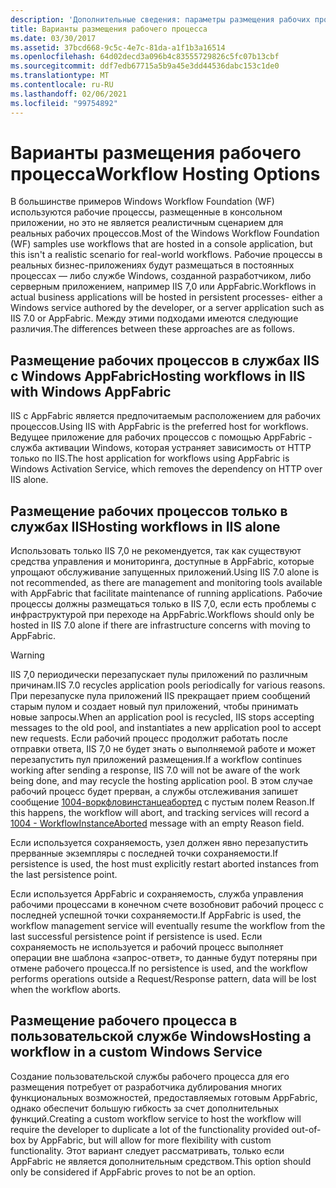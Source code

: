```yaml
---
description: 'Дополнительные сведения: параметры размещения рабочих процессов'
title: Варианты размещения рабочего процесса
ms.date: 03/30/2017
ms.assetid: 37bcd668-9c5c-4e7c-81da-a1f1b3a16514
ms.openlocfilehash: 64d02decd3a096b4c83555729826c5fc07b13cbf
ms.sourcegitcommit: ddf7edb67715a5b9a45e3dd44536dabc153c1de0
ms.translationtype: MT
ms.contentlocale: ru-RU
ms.lasthandoff: 02/06/2021
ms.locfileid: "99754892"
---
```

# <a name="workflow-hosting-options"></a><span data-ttu-id="28287-103">Варианты размещения рабочего процесса</span><span class="sxs-lookup"><span data-stu-id="28287-103">Workflow Hosting Options</span></span>

<span data-ttu-id="28287-104">В большинстве примеров Windows Workflow Foundation (WF) используются рабочие процессы, размещенные в консольном приложении, но это не является реалистичным сценарием для реальных рабочих процессов.</span><span class="sxs-lookup"><span data-stu-id="28287-104">Most of the Windows Workflow Foundation (WF) samples use workflows that are hosted in a console application, but this isn't a realistic scenario for real-world workflows.</span></span> <span data-ttu-id="28287-105">Рабочие процессы в реальных бизнес-приложениях будут размещаться в постоянных процессах — либо службе Windows, созданной разработчиком, либо серверным приложением, например IIS 7,0 или AppFabric.</span><span class="sxs-lookup"><span data-stu-id="28287-105">Workflows in actual business applications will be hosted in persistent processes- either a Windows service authored by the developer, or a server application such as IIS 7.0 or AppFabric.</span></span> <span data-ttu-id="28287-106">Между этими подходами имеются следующие различия.</span><span class="sxs-lookup"><span data-stu-id="28287-106">The differences between these approaches are as follows.</span></span>

## <a name="hosting-workflows-in-iis-with-windows-appfabric"></a><span data-ttu-id="28287-107">Размещение рабочих процессов в службах IIS с Windows AppFabric</span><span class="sxs-lookup"><span data-stu-id="28287-107">Hosting workflows in IIS with Windows AppFabric</span></span>

<span data-ttu-id="28287-108">IIS с AppFabric является предпочитаемым расположением для рабочих процессов.</span><span class="sxs-lookup"><span data-stu-id="28287-108">Using IIS with AppFabric is the preferred host for workflows.</span></span> <span data-ttu-id="28287-109">Ведущее приложение для рабочих процессов с помощью AppFabric - служба активации Windows, которая устраняет зависимость от HTTP только по IIS.</span><span class="sxs-lookup"><span data-stu-id="28287-109">The host application for workflows using AppFabric is Windows Activation Service, which removes the dependency on HTTP over IIS alone.</span></span>

## <a name="hosting-workflows-in-iis-alone"></a><span data-ttu-id="28287-110">Размещение рабочих процессов только в службах IIS</span><span class="sxs-lookup"><span data-stu-id="28287-110">Hosting workflows in IIS alone</span></span>

<span data-ttu-id="28287-111">Использовать только IIS 7,0 не рекомендуется, так как существуют средства управления и мониторинга, доступные в AppFabric, которые упрощают обслуживание запущенных приложений.</span><span class="sxs-lookup"><span data-stu-id="28287-111">Using IIS 7.0 alone is not recommended, as there are management and monitoring tools available with AppFabric that facilitate maintenance of running applications.</span></span> <span data-ttu-id="28287-112">Рабочие процессы должны размещаться только в IIS 7,0, если есть проблемы с инфраструктурой при переходе на AppFabric.</span><span class="sxs-lookup"><span data-stu-id="28287-112">Workflows should only be hosted in IIS 7.0 alone if there are infrastructure concerns with moving to AppFabric.</span></span>

> [!WARNING]
> <span data-ttu-id="28287-113">IIS 7,0 периодически перезапускает пулы приложений по различным причинам.</span><span class="sxs-lookup"><span data-stu-id="28287-113">IIS 7.0 recycles application pools periodically for various reasons.</span></span> <span data-ttu-id="28287-114">При перезапуске пула приложений IIS прекращает прием сообщений старым пулом и создает новый пул приложений, чтобы принимать новые запросы.</span><span class="sxs-lookup"><span data-stu-id="28287-114">When an application pool is recycled, IIS stops accepting messages to the old pool, and instantiates a new application pool to accept new requests.</span></span> <span data-ttu-id="28287-115">Если рабочий процесс продолжит работать после отправки ответа, IIS 7,0 не будет знать о выполняемой работе и может перезапустить пул приложений размещения.</span><span class="sxs-lookup"><span data-stu-id="28287-115">If a workflow continues working after sending a response, IIS 7.0 will not be aware of the work being done, and may recycle the hosting application pool.</span></span> <span data-ttu-id="28287-116">В этом случае рабочий процесс будет прерван, а службы отслеживания запишет сообщение [1004-воркфловинстанцеабортед](1004-workflowinstanceaborted.md) с пустым полем Reason.</span><span class="sxs-lookup"><span data-stu-id="28287-116">If this happens, the workflow will abort, and tracking services will record a [1004 - WorkflowInstanceAborted](1004-workflowinstanceaborted.md) message with an empty Reason field.</span></span>
>
> <span data-ttu-id="28287-117">Если используется сохраняемость, узел должен явно перезапустить прерванные экземпляры с последней точки сохраняемости.</span><span class="sxs-lookup"><span data-stu-id="28287-117">If persistence is used, the host must explicitly restart aborted instances from the last persistence point.</span></span>
>
> <span data-ttu-id="28287-118">Если используется AppFabric и сохраняемость, служба управления рабочими процессами в конечном счете возобновит рабочий процесс с последней успешной точки сохраняемости.</span><span class="sxs-lookup"><span data-stu-id="28287-118">If AppFabric is used, the workflow management service will eventually resume the workflow from the last successful persistence point if persistence is used.</span></span> <span data-ttu-id="28287-119">Если сохраняемость не используется и рабочий процесс выполняет операции вне шаблона «запрос-ответ», то данные будут потеряны при отмене рабочего процесса.</span><span class="sxs-lookup"><span data-stu-id="28287-119">If no persistence is used, and the workflow performs operations outside a Request/Response pattern, data will be lost when the workflow aborts.</span></span>

## <a name="hosting-a-workflow-in-a-custom-windows-service"></a><span data-ttu-id="28287-120">Размещение рабочего процесса в пользовательской службе Windows</span><span class="sxs-lookup"><span data-stu-id="28287-120">Hosting a workflow in a custom Windows Service</span></span>

<span data-ttu-id="28287-121">Создание пользовательской службы рабочего процесса для его размещения потребует от разработчика дублирования многих функциональных возможностей, предоставляемых готовым AppFabric, однако обеспечит большую гибкость за счет дополнительных функций.</span><span class="sxs-lookup"><span data-stu-id="28287-121">Creating a custom workflow service to host the workflow will require the developer to duplicate a lot of the functionality provided out-of-box by AppFabric, but will allow for more flexibility with custom functionality.</span></span> <span data-ttu-id="28287-122">Этот вариант следует рассматривать, только если AppFabric не является дополнительным средством.</span><span class="sxs-lookup"><span data-stu-id="28287-122">This option should only be considered if AppFabric proves to not be an option.</span></span>
